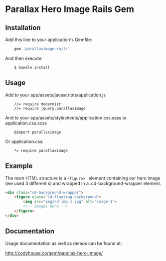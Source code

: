 # Parallax Hero Image Rails Gem


## Installation

Add this line to your application's Gemfile:

```ruby
    gem 'parallaximage-rails'
```

And then execute:
```
    $ bundle install
```

## Usage

Add to your app/assets/javascripts/application.js

```
    //= require modernizr
    //= require jquery.parallaximage
```

And to your app/assets/stylesheets/application.css.sass or application.css.scss


```
    @import parallaximage
```

Or application.css:

```
    *= require parallaximage
```

## Example
The main HTML structure is a ```<figure> ``` element containing our hero image (we used 3 different <img>s) and wrapped in a .cd-background-wrapper element.

```html
<div class="cd-background-wrapper">
	<figure class="cd-floating-background">
		<img src="img/cd-img-1.jpg" alt="image-1">
		<!-- images here -->
	</figure>
</div>
```

## Documentation

Usage documentation as well as demos can be found at:

http://codyhouse.co/gem/parallax-hero-image/
